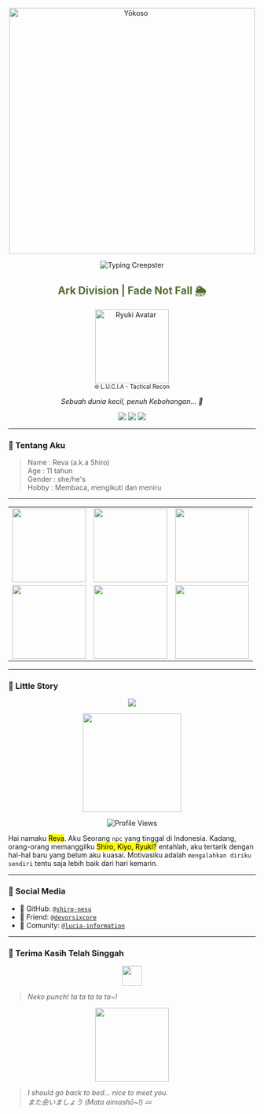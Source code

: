 <p align="center">
  <img src="https://files.catbox.moe/w7qppn.jpg" width="500px" alt="Yōkoso">
</p>

<p align="center">
  <img src="https://readme-typing-svg.herokuapp.com?font=Creepster&duration=4000&pause=500&color=DC143C&center=true&vCenter=true&width=435&lines=Minasan%2C+youkoso;Selamat+datang+di+profile+githubku;Aku+sebenarnya+tidak+tau+...;Ini+hanya+kegabutanku" alt="Typing Creepster" />
</p>


<h2 align="center" style="color:#556B2F">
  Ark Division | Fade Not Fall 🌦
</h2>

<p align="center">
  <img src="https://files.catbox.moe/mnl4an.jpg" width="150px" alt="Ryuki Avatar"/><br/>
  <sup>🌐 L.U.C.I.A - Tactical Recon</sup>
</p>

<p align="center"><i>Sebuah dunia kecil, penuh Kebohongan... 🍂</i></p>

<p align="center">
  <img src="https://img.shields.io/badge/STATUS-ACTIVE-brightgreen?style=plastic" />
  <img src="https://img.shields.io/badge/MODE-STEALTH-blue?style=plastic" />
  <img src="https://img.shields.io/badge/TRACE-NONE-lightgrey?style=plastic" />
</p>

---

### 💬 Tentang Aku

> Name : Reva (a.k.a Shiro)  
> Age : 11 tahun  
> Gender : she/he's  
> Hobby : Membaca, mengikuti dan meniru

---
<table align="center">
  <tr>
    <td><img src="https://files.catbox.moe/pum6jh.jpg" width="150px" /></td>
    <td><img src="https://files.catbox.moe/s7knrm.jpg" width="150px" /></td>
    <td><img src="https://files.catbox.moe/dbmj4b.jpg" width="150px" /></td>
  </tr>
  <tr>
    <td><img src="https://files.catbox.moe/xel2zf.jpg" width="150px" /></td>
    <td><img src="https://files.catbox.moe/8uareq.jpg" width="150px" /></td>
    <td><img src="https://files.catbox.moe/ncnacn.jpg" width="150px" /></td>
  </tr>
</table>

---

### 🍃 Little Story

<p align="center">
  <img src="https://readme-typing-svg.herokuapp.com?font=Creepster&duration=4000&pause=500&color=228B22&center=true&vCenter=true&width=400&lines=Ryuki+Recon+Ops;Valdora+Mission+Ready"/>
</p>

<p align="center">
  <img src="https://files.catbox.moe/lisnbf.png" width="200" />
</p>

<p align="center">
  <img src="https://komarev.com/ghpvc/?username=shiro-nesu&color=green&style=plastic&label=Dilihat" alt="Profile Views"/>
</p>

<p>
  Hai namaku <mark>Reva</mark>. Aku Seorang <code>npc</code> yang tinggal di Indonesia. Kadang, orang-orang memanggilku <mark>Shiro, Kiyo, Ryuki?</mark> entahlah, aku tertarik dengan hal-hal baru yang belum aku kuasai. Motivasiku adalah <code>mengalahkan diriku sendiri</code> tentu saja lebih baik dari hari kemarin.
</p>

---

### 🍄 Social Media

- 🐾 GitHub: [`@shiro-nesu`](https://github.com/shiro-nesu)
- 🧪 Friend: [`@devorsixcore`](https://github.com/devorsixcore)
- 🌌 Comunity: [`@lucia-information`](https://whatsapp.com/channel/0029Vb3ecTH6GcGBZIDJ3H2M)

---

### 🍬 Terima Kasih Telah Singgah

<p align="center">
  <img src="https://user-images.githubusercontent.com/74038190/212284158-e840e285-664b-44d7-b79b-e264b5e54825.gif" height="40" />
</p>

> *Neko punch! ta ta ta ta ta~!*  

<p align="center">
  <img src="https://ella.janitorai.com/events/ket.webp" width="150px">
</p>

> *I should go back to bed... nice to meet you.*   
> *また会いましょう (Mata aimashō~!) 💤*
